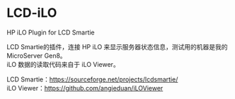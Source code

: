 # LCD-iLO
HP iLO Plugin for LCD Smartie

LCD Smartie的插件，连接 HP iLO 来显示服务器状态信息，测试用的机器是我的 MicroServer Gen8。<br/>
iLO 数据的读取代码来自于 iLO Viewer。<br/>

LCD Smartie：https://sourceforge.net/projects/lcdsmartie/<br/>
iLO Viewer：https://github.com/angieduan/iLOViewer<br/>